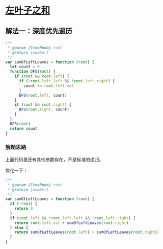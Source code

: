 # [左叶子之和](https://leetcode-cn.com/problems/sum-of-left-leaves/description/)

## 解法一：深度优先遍历



```javascript
/**
 * @param {TreeNode} root
 * @return {number}
 */
var sumOfLeftLeaves = function (root) {
  let count = 0
  function DFS(root) {
    if (root && root.left) {
      if (!root.left.left && !root.left.right) {
        count += root.left.val
      }
      DFS(root.left, count)
    }
    if (root && root.right) {
      DFS(root.right, count)
    }
  }
  DFS(root)
  return count
}
```

### 解题思路

上面代码里还有其他参数存在，不是标准的递归。

优化一下：

```javascript
/**
 * @param {TreeNode} root
 * @return {number}
 */
var sumOfLeftLeaves = function (root) {
  if (!root) {
    return 0
  }
  if (root.left && !root.left.left && !root.left.right) {
    return root.left.val + sumOfLeftLeaves(root.right)
  } else {
    return sumOfLeftLeaves(root.left) + sumOfLeftLeaves(root.right)
  }
}
```

